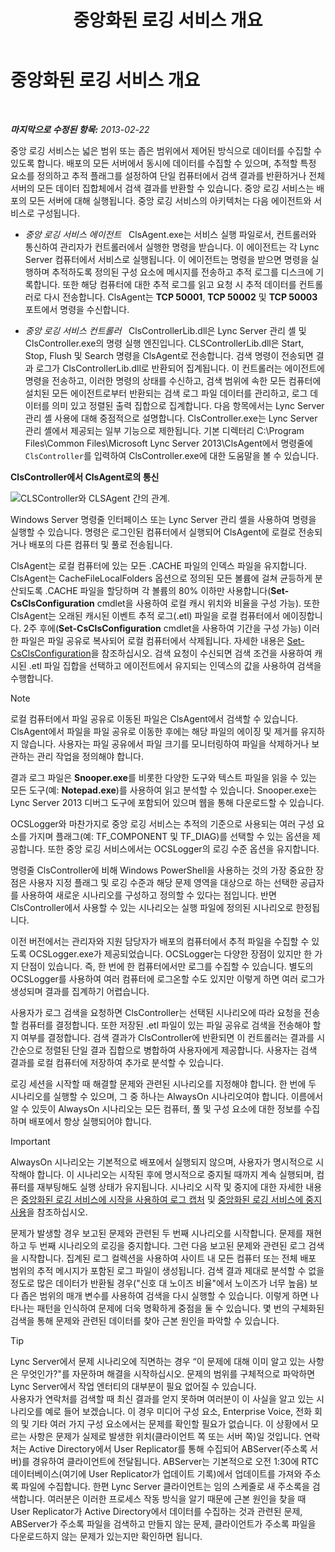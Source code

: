﻿---
title: 중앙화된 로깅 서비스 개요
TOCTitle: 중앙화된 로깅 서비스 개요
ms:assetid: 975718a0-f3e3-404d-9453-6224e73bfdd0
ms:mtpsurl: https://technet.microsoft.com/ko-kr/library/JJ688145(v=OCS.15)
ms:contentKeyID: 49885884
ms.date: 08/24/2015
mtps_version: v=OCS.15
ms.translationtype: HT
---

# 중앙화된 로깅 서비스 개요

 

_**마지막으로 수정된 항목:** 2013-02-22_

중앙 로깅 서비스는 넓은 범위 또는 좁은 범위에서 제어된 방식으로 데이터를 수집할 수 있도록 합니다. 배포의 모든 서버에서 동시에 데이터를 수집할 수 있으며, 추적할 특정 요소를 정의하고 추적 플래그를 설정하여 단일 컴퓨터에서 검색 결과를 반환하거나 전체 서버의 모든 데이터 집합체에서 검색 결과를 반환할 수 있습니다. 중앙 로깅 서비스는 배포의 모든 서버에 대해 실행됩니다. 중앙 로깅 서비스의 아키텍처는 다음 에이전트와 서비스로 구성됩니다.

  - *중앙 로깅 서비스 에이전트*   ClsAgent.exe는 서비스 실행 파일로서, 컨트롤러와 통신하여 관리자가 컨트롤러에서 실행한 명령을 받습니다. 이 에이전트는 각 Lync Server 컴퓨터에서 서비스로 실행됩니다. 이 에이전트는 명령을 받으면 명령을 실행하며 추적하도록 정의된 구성 요소에 메시지를 전송하고 추적 로그를 디스크에 기록합니다. 또한 해당 컴퓨터에 대한 추적 로그를 읽고 요청 시 추적 데이터를 컨트롤러로 다시 전송합니다. ClsAgent는 **TCP 50001**, **TCP 50002** 및 **TCP 50003** 포트에서 명령을 수신합니다.

  - *중앙 로깅 서비스 컨트롤러*   ClsControllerLib.dll은 Lync Server 관리 셸 및 ClsController.exe의 명령 실행 엔진입니다. CLSControllerLib.dll은 Start, Stop, Flush 및 Search 명령을 ClsAgent로 전송합니다. 검색 명령이 전송되면 결과 로그가 ClsControllerLib.dll로 반환되어 집계됩니다. 이 컨트롤러는 에이전트에 명령을 전송하고, 이러한 명령의 상태를 수신하고, 검색 범위에 속한 모든 컴퓨터에 설치된 모든 에이전트로부터 반환되는 검색 로그 파일 데이터를 관리하고, 로그 데이터를 의미 있고 정렬된 출력 집합으로 집계합니다. 다음 항목에서는 Lync Server 관리 셸 사용에 대해 중점적으로 설명합니다. ClsController.exe는 Lync Server 관리 셸에서 제공되는 일부 기능으로 제한됩니다. 기본 디렉터리 C:\\Program Files\\Common Files\\Microsoft Lync Server 2013\\ClsAgent에서 명령줄에 `ClsController`를 입력하여 ClsController.exe에 대한 도움말을 볼 수 있습니다.

**ClsController에서 ClsAgent로의 통신**

![CLSController와 CLSAgent 간의 관계.](images/JJ688145.68c90811-5cf9-4a84-95b7-ea9ffc61eac4(OCS.15).jpg "CLSController와 CLSAgent 간의 관계.")

Windows Server 명령줄 인터페이스 또는 Lync Server 관리 셸을 사용하여 명령을 실행할 수 있습니다. 명령은 로그인된 컴퓨터에서 실행되어 ClsAgent에 로컬로 전송되거나 배포의 다른 컴퓨터 및 풀로 전송됩니다.

ClsAgent는 로컬 컴퓨터에 있는 모든 .CACHE 파일의 인덱스 파일을 유지합니다. ClsAgent는 CacheFileLocalFolders 옵션으로 정의된 모든 볼륨에 걸쳐 균등하게 분산되도록 .CACHE 파일을 할당하며 각 볼륨의 80% 이하만 사용합니다(**Set-CsClsConfiguration** cmdlet을 사용하여 로컬 캐시 위치와 비율을 구성 가능). 또한 ClsAgent는 오래된 캐시된 이벤트 추적 로그(.etl) 파일을 로컬 컴퓨터에서 에이징합니다. 2주 후에(**Set-CsClsConfiguration** cmdlet을 사용하여 기간을 구성 가능) 이러한 파일은 파일 공유로 복사되어 로컬 컴퓨터에서 삭제됩니다. 자세한 내용은 [Set-CsClsConfiguration](https://docs.microsoft.com/en-us/powershell/module/skype/Set-CsClsConfiguration)을 참조하십시오. 검색 요청이 수신되면 검색 조건을 사용하여 캐시된 .etl 파일 집합을 선택하고 에이전트에서 유지되는 인덱스의 값을 사용하여 검색을 수행합니다.


> [!NOTE]
> 로컬 컴퓨터에서 파일 공유로 이동된 파일은 ClsAgent에서 검색할 수 있습니다. ClsAgent에서 파일을 파일 공유로 이동한 후에는 해당 파일의 에이징 및 제거를 유지하지 않습니다. 사용자는 파일 공유에서 파일 크기를 모니터링하여 파일을 삭제하거나 보관하는 관리 작업을 정의해야 합니다.



결과 로그 파일은 **Snooper.exe**를 비롯한 다양한 도구와 텍스트 파일을 읽을 수 있는 모든 도구(예: **Notepad.exe**)를 사용하여 읽고 분석할 수 있습니다. Snooper.exe는 Lync Server 2013 디버그 도구에 포함되어 있으며 웹을 통해 다운로드할 수 있습니다.

OCSLogger와 마찬가지로 중앙 로깅 서비스는 추적의 기준으로 사용되는 여러 구성 요소를 가지며 플래그(예: TF\_COMPONENT 및 TF\_DIAG)를 선택할 수 있는 옵션을 제공합니다. 또한 중앙 로깅 서비스에서는 OCSLogger의 로깅 수준 옵션을 유지합니다.

명령줄 ClsController에 비해 Windows PowerShell을 사용하는 것의 가장 중요한 장점은 사용자 지정 플래그 및 로깅 수준과 해당 문제 영역을 대상으로 하는 선택한 공급자를 사용하여 새로운 시나리오를 구성하고 정의할 수 있다는 점입니다. 반면 ClsController에서 사용할 수 있는 시나리오는 실행 파일에 정의된 시나리오로 한정됩니다.

이전 버전에서는 관리자와 지원 담당자가 배포의 컴퓨터에서 추적 파일을 수집할 수 있도록 OCSLogger.exe가 제공되었습니다. OCSLogger는 다양한 장점이 있지만 한 가지 단점이 있습니다. 즉, 한 번에 한 컴퓨터에서만 로그를 수집할 수 있습니다. 별도의 OCSLogger를 사용하여 여러 컴퓨터에 로그온할 수도 있지만 이렇게 하면 여러 로그가 생성되며 결과를 집계하기 어렵습니다.

사용자가 로그 검색을 요청하면 ClsController는 선택된 시나리오에 따라 요청을 전송할 컴퓨터를 결정합니다. 또한 저장된 .etl 파일이 있는 파일 공유로 검색을 전송해야 할지 여부를 결정합니다. 검색 결과가 ClsController에 반환되면 이 컨트롤러는 결과를 시간순으로 정렬된 단일 결과 집합으로 병합하여 사용자에게 제공합니다. 사용자는 검색 결과를 로컬 컴퓨터에 저장하여 추가로 분석할 수 있습니다.

로깅 세션을 시작할 때 해결할 문제와 관련된 시나리오를 지정해야 합니다. 한 번에 두 시나리오를 실행할 수 있으며, 그 중 하나는 AlwaysOn 시나리오여야 합니다. 이름에서 알 수 있듯이 AlwaysOn 시나리오는 모든 컴퓨터, 풀 및 구성 요소에 대한 정보를 수집하며 배포에서 항상 실행되어야 합니다.


> [!IMPORTANT]
> AlwaysOn 시나리오는 기본적으로 배포에서 실행되지 않으며, 사용자가 명시적으로 시작해야 합니다. 이 시나리오는 시작된 후에 명시적으로 중지될 때까지 계속 실행되며, 컴퓨터를 재부팅해도 실행 상태가 유지됩니다. 시나리오 시작 및 중지에 대한 자세한 내용은 <A href="lync-server-2013-using-start-for-the-centralized-logging-service-to-capture-logs.md">중앙화된 로깅 서비스에 시작을 사용하여 로그 캡처</A> 및 <A href="lync-server-2013-using-stop-for-the-centralized-logging-service.md">중앙화된 로깅 서비스에 중지 사용</A>을 참조하십시오.



문제가 발생할 경우 보고된 문제와 관련된 두 번째 시나리오를 시작합니다. 문제를 재현하고 두 번째 시나리오의 로깅을 중지합니다. 그런 다음 보고된 문제와 관련된 로그 검색을 시작합니다. 집계된 로그 컬렉션을 사용하여 사이트 내 모든 컴퓨터 또는 전체 배포 범위의 추적 메시지가 포함된 로그 파일이 생성됩니다. 검색 결과 제대로 분석할 수 없을 정도로 많은 데이터가 반환될 경우("신호 대 노이즈 비율"에서 노이즈가 너무 높음) 보다 좁은 범위의 매개 변수를 사용하여 검색을 다시 실행할 수 있습니다. 이렇게 하면 나타나는 패턴을 인식하여 문제에 더욱 명확하게 중점을 둘 수 있습니다. 몇 번의 구체화된 검색을 통해 문제와 관련된 데이터를 찾아 근본 원인을 파악할 수 있습니다.


> [!TIP]
> Lync Server에서 문제 시나리오에 직면하는 경우 “이 문제에 대해 이미 알고 있는 사항은 무엇인가?"를 자문하며 해결을 시작하십시오. 문제의 범위를 구체적으로 파악하면 Lync Server에서 작업 엔터티의 대부분이 필요 없어질 수 있습니다.<BR>사용자가 연락처를 검색할 때 최신 결과를 얻지 못하며 여러분이 이 사실을 알고 있는 시나리오를 예로 들어 보겠습니다. 이 경우 미디어 구성 요소, Enterprise Voice, 전화 회의 및 기타 여러 가지 구성 요소에서는 문제를 확인할 필요가 없습니다. 이 상황에서 모르는 사항은 문제가 실제로 발생한 위치(클라이언트 쪽 또는 서버 쪽)일 것입니다. 연락처는 Active Directory에서 User Replicator를 통해 수집되어 ABServer(주소록 서버)를 경유하여 클라이언트에 전달됩니다. ABServer는 기본적으로 오전 1:30에 RTC 데이터베이스(여기에 User Replicator가 업데이트 기록)에서 업데이트를 가져와 주소록 파일에 수집합니다. 한편 Lync Server 클라이언트는 임의 스케줄로 새 주소록을 검색합니다. 여러분은 이러한 프로세스 작동 방식을 알기 때문에 근본 원인을 찾을 때 User Replicator가 Active Directory에서 데이터를 수집하는 것과 관련된 문제, ABServer가 주소록 파일을 검색하고 만들지 않는 문제, 클라이언트가 주소록 파일을 다운로드하지 않는 문제가 있는지만 확인하면 됩니다.


